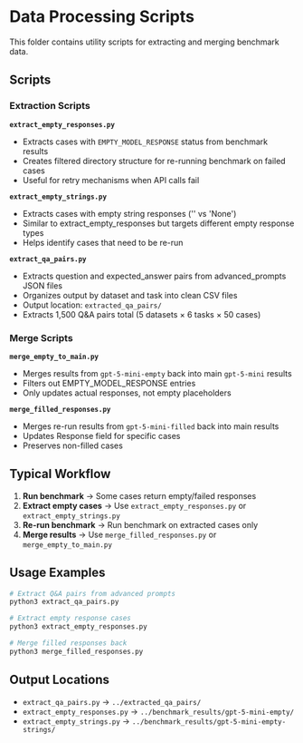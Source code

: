 # Data Processing Scripts

This folder contains utility scripts for extracting and merging benchmark data.

## Scripts

### Extraction Scripts

**`extract_empty_responses.py`**
- Extracts cases with `EMPTY_MODEL_RESPONSE` status from benchmark results
- Creates filtered directory structure for re-running benchmark on failed cases
- Useful for retry mechanisms when API calls fail

**`extract_empty_strings.py`**
- Extracts cases with empty string responses ('' vs 'None')
- Similar to extract_empty_responses but targets different empty response types
- Helps identify cases that need to be re-run

**`extract_qa_pairs.py`**
- Extracts question and expected_answer pairs from advanced_prompts JSON files
- Organizes output by dataset and task into clean CSV files
- Output location: `extracted_qa_pairs/`
- Extracts 1,500 Q&A pairs total (5 datasets × 6 tasks × 50 cases)

### Merge Scripts

**`merge_empty_to_main.py`**
- Merges results from `gpt-5-mini-empty` back into main `gpt-5-mini` results
- Filters out EMPTY_MODEL_RESPONSE entries
- Only updates actual responses, not empty placeholders

**`merge_filled_responses.py`**
- Merges re-run results from `gpt-5-mini-filled` back into main results
- Updates Response field for specific cases
- Preserves non-filled cases

## Typical Workflow

1. **Run benchmark** → Some cases return empty/failed responses
2. **Extract empty cases** → Use `extract_empty_responses.py` or `extract_empty_strings.py`
3. **Re-run benchmark** → Run benchmark on extracted cases only
4. **Merge results** → Use `merge_filled_responses.py` or `merge_empty_to_main.py`

## Usage Examples

```bash
# Extract Q&A pairs from advanced prompts
python3 extract_qa_pairs.py

# Extract empty response cases
python3 extract_empty_responses.py

# Merge filled responses back
python3 merge_filled_responses.py
```

## Output Locations

- `extract_qa_pairs.py` → `../extracted_qa_pairs/`
- `extract_empty_responses.py` → `../benchmark_results/gpt-5-mini-empty/`
- `extract_empty_strings.py` → `../benchmark_results/gpt-5-mini-empty-strings/`
